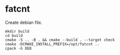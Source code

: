 # fatcnt

Create debian file.

```
mkdir build
cd build
cmake -S .. -B . && cmake --build . --target check
cmake -DCMAKE_INSTALL_PREFIX=/opt/fatcnt ..
cpack -G DEB 
```